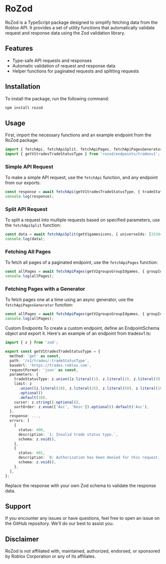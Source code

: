 # RoZod

RoZod is a TypeScript package designed to simplify fetching data from the Roblox API. It provides a set of utility functions that automatically validate request and response data using the Zod validation library.

## Features

- Type-safe API requests and responses
- Automatic validation of request and response data
- Helper functions for paginated requests and splitting requests

## Installation

To install the package, run the following command:

```bash
npm install rozod
```

## Usage
First, import the necessary functions and an example endpoint from the RoZod package:

```ts
import { fetchApi, fetchApiSplit, fetchApiPages, fetchApiPagesGenerator } from 'rozod';
import { getV1tradesTradeStatusType } from 'rozod/endpoints/tradesv1';
```

### Simple API Request

To make a simple API request, use the `fetchApi` function, and any endpoint from our exports:

```ts
const response = await fetchApi(getV1tradesTradeStatusType, { tradeStatusType: 1 });
console.log(response);
```

### Split API Request
To split a request into multiple requests based on specified parameters, use the `fetchApiSplit` function:

```ts
const data = await fetchApiSplit(getV1gamesicons, { universeIds: [1534453623, 65241, ...] }, { universeIds: 100 });
console.log(data);
```

### Fetching All Pages
To fetch all pages of a paginated endpoint, use the `fetchApiPages` function:

```ts
const allPages = await fetchApiPages(getV2groupsGroupIdgames, { groupId: 11479637 });
console.log(allPages);
```
### Fetching Pages with a Generator
To fetch pages one at a time using an async generator, use the `fetchApiPagesGenerator` function:

```ts
const allPages = await fetchApiPages(getV2groupsGroupIdgames, { groupId: 11479637 });
console.log(allPages);
```

Custom Endpoints
To create a custom endpoint, define an EndpointSchema object and export it. Here's an example of an endpoint from tradesv1.ts:
```ts
import { z } from 'zod';

export const getV1tradesTradeStatusType = {
  method: 'get' as const,
  path: '/v1/trades/:tradeStatusType',
  baseUrl: 'https://trades.roblox.com',
  requestFormat: 'json' as const,
  parameters: {
    tradeStatusType: z.union([z.literal(1), z.literal(2), z.literal(3), z.literal(4)]),
    limit: z
      .union([z.literal(10), z.literal(25), z.literal(50), z.literal(100)])
      .optional()
      .default(10),
    cursor: z.string().optional(),
    sortOrder: z.enum(['Asc', 'Desc']).optional().default('Asc'),
  },
  response: ...,
  errors: [
    {
      status: 400,
      description: `1: Invalid trade status type.`,
      schema: z.void(),
    },
    {
      status: 401,
      description: `0: Authorization has been denied for this request.`,
      schema: z.void(),
    },
  ],
};
```
Replace the response with your own Zod schema to validate the response data.

## Support
If you encounter any issues or have questions, feel free to open an issue on the GitHub repository. We'll do our best to assist you.

## Disclaimer
RoZod is not affiliated with, maintained, authorized, endorsed, or sponsored by Roblox Corporation or any of its affiliates.